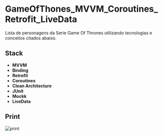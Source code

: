 # GameOfThones_MVVM_Coroutines_Retrofit_LiveData

Lista de personagens da Serie Game Of Thrones utilizando tecnologias e conceitos citados abaixo.

## Stack
- **MVVM**
- **Binding**
- **Retrofit**
- **Coroutines**
- **Clean Architecture**
- **JUnit**
- **Mockk**
- **LiveData**

## Print
![print](![image]())

